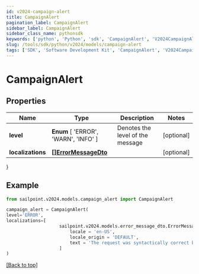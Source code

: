 ```yaml
---
id: v2024-campaign-alert
title: CampaignAlert
pagination_label: CampaignAlert
sidebar_label: CampaignAlert
sidebar_class_name: pythonsdk
keywords: ['python', 'Python', 'sdk', 'CampaignAlert', 'V2024CampaignAlert']
slug: /tools/sdk/python/v2024/models/campaign-alert
tags: ['SDK', 'Software Development Kit', 'CampaignAlert', 'V2024CampaignAlert']
---
```


# CampaignAlert

## Properties

| Name | Type | Description | Notes |
| --- | --- | --- | --- |
| **level** | **Enum** [ 'ERROR', 'WARN', 'INFO' ] | Denotes the level of the message | [optional] |
| **localizations** | [**[]ErrorMessageDto**](error-message-dto) |  | [optional] |

}

## Example

```python
from sailpoint.v2024.models.campaign_alert import CampaignAlert

campaign_alert = CampaignAlert(
level='ERROR',
localizations=[
                    sailpoint.v2024.models.error_message_dto.ErrorMessageDto(
                        locale = 'en-US',
                        locale_origin = 'DEFAULT',
                        text = 'The request was syntactically correct but its content is semantically invalid.', )
                    ]
)

```

[[Back to top]](#)
